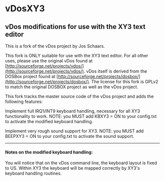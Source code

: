 # vDosXY3
## vDos modifications for use with the XY3 text editor

This is a fork of the vDos project by Jos Schaars. 

This fork is ONLY suitable for use with the XY3 text editor. For all other uses, please use the original vDos found at
[http://sourceforge.net/projects/vdos/](http://sourceforge.net/projects/vdos/). vDos itself is derived from the DOSBox project found at [http://sourceforge.net/projects/dosbox/](http://sourceforge.net/projects/dosbox/). The license for this fork is GPLv2 to match the original DOSBOX project as well as the vDos project.

This fork tracks the master source code of the vDos project and adds the following features:

Implement full IRQ1/INT9 keyboard handling, necessary for all XY3 functionality to work. NOTE: you MUST add KBXY3 = ON to your config.txt to activate the modified keyboard handling.

Implement very rough sound support for XY3. NOTE: you MUST add BEEPXY3 = ON to your config.txt to activate the sound support.



---

#### Notes on the modified keyboard handling:
You will notice that on the vDos command line, the keyboard layout is fixed to US. Within XY3 the keyboard will be mapped correctly by XY3's keyboard handling routines.

